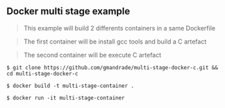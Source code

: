## Docker multi stage example

>This example will build 2 differents containers in a same Dockerfile

>The first container will be install gcc tools and build a C artefact

>The second container will be execute C artefact

`$ git clone https://github.com/gmandrade/multi-stage-docker-c.git && cd multi-stage-docker-c`

`$ docker build -t multi-stage-container .`

`$ docker run -it multi-stage-container`
